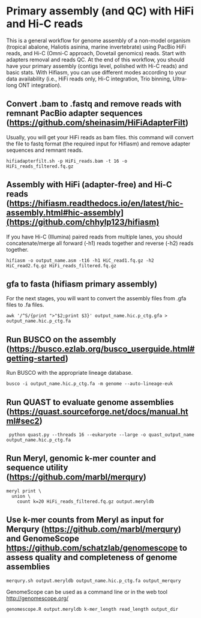 # Primary assembly (and QC) with HiFi and Hi-C reads

This is a general workflow for genome assembly of a non-model organism (tropical abalone, Haliotis asinina, marine invertebrate) using PacBio HiFi reads, and Hi-C (Omni-C approach, Dovetail genomics) reads. 
Start with adapters removal and reads QC. At the end of this workflow, you should have your primary assembly (contigs level, polished with Hi-C reads) and basic stats. With Hifiasm, you can use different modes according to your data availability (i.e., HiFi reads only, Hi-C integration, Trio binning, Ultra-long ONT integration). 

## Convert .bam to .fastq and remove reads with remnant PacBio adapter sequences (https://github.com/sheinasim/HiFiAdapterFilt)
Usually, you will get your HiFi reads as bam files. this command will convert the file to fastq format (the required input for Hifiasm) and remove adapter sequences and remnant reads.  
```
hifiadapterfilt.sh -p HiFi_reads.bam -t 16 -o HiFi_reads_filtered.fq.gz
```

## Assembly with HiFi (adapter-free) and Hi-C reads (https://hifiasm.readthedocs.io/en/latest/hic-assembly.html#hic-assembly](https://github.com/chhylp123/hifiasm)
If you have Hi-C (Illumina) paired reads from multiple lanes, you should concatenate/merge all forward (-h1) reads together and reverse (-h2) reads together. 

```
hifiasm -o output_name.asm -t16 -h1 HiC_read1.fq.gz -h2 HiC_read2.fq.gz HiFi_reads_filtered.fq.gz
```

## gfa to fasta (hifiasm primary assembly) 
For the next stages, you will want to convert the assembly files from .gfa files to .fa files. 
```
awk '/^S/{print ">"$2;print $3}' output_name.hic.p_ctg.gfa > output_name.hic.p_ctg.fa
```

## Run BUSCO on the assembly (https://busco.ezlab.org/busco_userguide.html#getting-started)
Run BUSCO with the appropriate lineage database. 
```
busco -i output_name.hic.p_ctg.fa -m genome --auto-lineage-euk
```

## Run QUAST to evaluate genome assemblies (https://quast.sourceforge.net/docs/manual.html#sec2)
```
 python quast.py --threads 16 --eukaryote --large -o quast_output_name output_name.hic.p_ctg.fa
```

## Run Meryl, genomic k-mer counter and sequence utility (https://github.com/marbl/merqury)
```
meryl print \
  union \
    count k=20 HiFi_reads_filtered.fq.gz output.meryldb
```


## Use k-mer counts from Meryl as input for Merqury (https://github.com/marbl/merqury) and GenomeScope https://github.com/schatzlab/genomescope to assess quality and completeness of genome assemblies 

```
merqury.sh output.meryldb output_name.hic.p_ctg.fa output_merqury
```
GenomeScope can be used as a command line or in the web tool http://genomescope.org/
```
genomescope.R output.meryldb k-mer_length read_length output_dir
```
